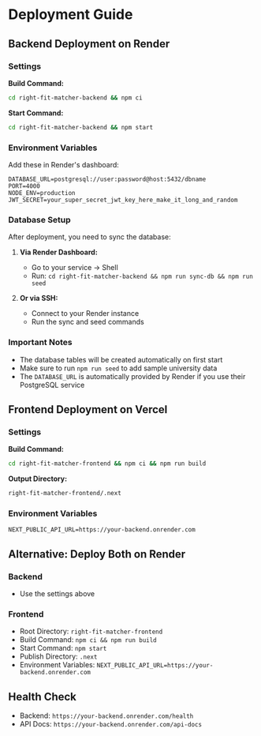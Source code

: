 # Deployment Guide

## Backend Deployment on Render

### Settings

**Build Command:**

```bash
cd right-fit-matcher-backend && npm ci
```

**Start Command:**

```bash
cd right-fit-matcher-backend && npm start
```

### Environment Variables

Add these in Render's dashboard:

```env
DATABASE_URL=postgresql://user:password@host:5432/dbname
PORT=4000
NODE_ENV=production
JWT_SECRET=your_super_secret_jwt_key_here_make_it_long_and_random
```

### Database Setup

After deployment, you need to sync the database:

1. **Via Render Dashboard:**

   - Go to your service → Shell
   - Run: `cd right-fit-matcher-backend && npm run sync-db && npm run seed`

2. **Or via SSH:**
   - Connect to your Render instance
   - Run the sync and seed commands

### Important Notes

- The database tables will be created automatically on first start
- Make sure to run `npm run seed` to add sample university data
- The `DATABASE_URL` is automatically provided by Render if you use their PostgreSQL service

## Frontend Deployment on Vercel

### Settings

**Build Command:**

```bash
cd right-fit-matcher-frontend && npm ci && npm run build
```

**Output Directory:**

```bash
right-fit-matcher-frontend/.next
```

### Environment Variables

```env
NEXT_PUBLIC_API_URL=https://your-backend.onrender.com
```

## Alternative: Deploy Both on Render

### Backend

- Use the settings above

### Frontend

- Root Directory: `right-fit-matcher-frontend`
- Build Command: `npm ci && npm run build`
- Start Command: `npm start`
- Publish Directory: `.next`
- Environment Variables: `NEXT_PUBLIC_API_URL=https://your-backend.onrender.com`

## Health Check

- Backend: `https://your-backend.onrender.com/health`
- API Docs: `https://your-backend.onrender.com/api-docs`
